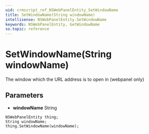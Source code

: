 ```yaml
---
uid: crmscript_ref_NSWebPanelEntity_SetWindowName
title: SetWindowName(String windowName)
intellisense: NSWebPanelEntity.SetWindowName
keywords: NSWebPanelEntity, GetWindowName
so.topic: reference
---
```


# SetWindowName(String windowName)

The window which the URL address is to open in (webpanel only)

## Parameters

* **windowName** String

```crmscript
NSWebPanelEntity thing;
String windowName;
thing.SetWindowName(windowName);
```

